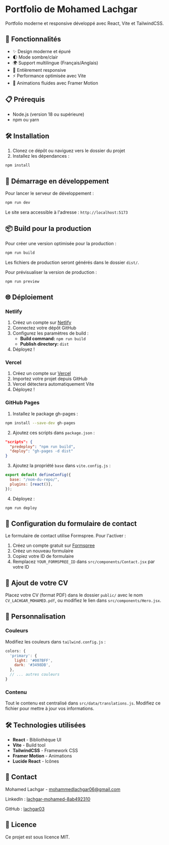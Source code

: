 # Portfolio de Mohamed Lachgar

Portfolio moderne et responsive développé avec React, Vite et TailwindCSS.

## 🚀 Fonctionnalités

- ✨ Design moderne et épuré
- 🌓 Mode sombre/clair
- 🌍 Support multilingue (Français/Anglais)
- 📱 Entièrement responsive
- ⚡ Performance optimisée avec Vite
- 🎨 Animations fluides avec Framer Motion

## 📋 Prérequis

- Node.js (version 18 ou supérieure)
- npm ou yarn

## 🛠️ Installation

1. Clonez ce dépôt ou naviguez vers le dossier du projet
2. Installez les dépendances :

```bash
npm install
```

## 🚀 Démarrage en développement

Pour lancer le serveur de développement :

```bash
npm run dev
```

Le site sera accessible à l'adresse : `http://localhost:5173`

## 📦 Build pour la production

Pour créer une version optimisée pour la production :

```bash
npm run build
```

Les fichiers de production seront générés dans le dossier `dist/`.

Pour prévisualiser la version de production :

```bash
npm run preview
```

## 🌐 Déploiement

### Netlify

1. Créez un compte sur [Netlify](https://www.netlify.com/)
2. Connectez votre dépôt GitHub
3. Configurez les paramètres de build :
   - **Build command:** `npm run build`
   - **Publish directory:** `dist`
4. Déployez !

### Vercel

1. Créez un compte sur [Vercel](https://vercel.com/)
2. Importez votre projet depuis GitHub
3. Vercel détectera automatiquement Vite
4. Déployez !

### GitHub Pages

1. Installez le package gh-pages :

```bash
npm install --save-dev gh-pages
```

2. Ajoutez ces scripts dans `package.json` :

```json
"scripts": {
  "predeploy": "npm run build",
  "deploy": "gh-pages -d dist"
}
```

3. Ajoutez la propriété `base` dans `vite.config.js` :

```javascript
export default defineConfig({
  base: "/nom-du-repo/",
  plugins: [react()],
});
```

4. Déployez :

```bash
npm run deploy
```

## 📝 Configuration du formulaire de contact

Le formulaire de contact utilise Formspree. Pour l'activer :

1. Créez un compte gratuit sur [Formspree](https://formspree.io/)
2. Créez un nouveau formulaire
3. Copiez votre ID de formulaire
4. Remplacez `YOUR_FORMSPREE_ID` dans `src/components/Contact.jsx` par votre ID

## 📄 Ajout de votre CV

Placez votre CV (format PDF) dans le dossier `public/` avec le nom `CV_LACHGAR_MOHAMED.pdf`, ou modifiez le lien dans `src/components/Hero.jsx`.

## 🎨 Personnalisation

### Couleurs

Modifiez les couleurs dans `tailwind.config.js` :

```javascript
colors: {
  'primary': {
    light: '#007BFF',
    dark: '#3498DB',
  },
  // ... autres couleurs
}
```

### Contenu

Tout le contenu est centralisé dans `src/data/translations.js`. Modifiez ce fichier pour mettre à jour vos informations.

## 🛠️ Technologies utilisées

- **React** - Bibliothèque UI
- **Vite** - Build tool
- **TailwindCSS** - Framework CSS
- **Framer Motion** - Animations
- **Lucide React** - Icônes

## 📧 Contact

Mohamed Lachgar - mohammedlachgar06@gmail.com

LinkedIn : [lachgar-mohamed-8ab492310](https://www.linkedin.com/in/lachgar-mohamed-8ab492310)

GitHub : [lachgar03](https://github.com/lachgar03)

## 📝 Licence

Ce projet est sous licence MIT.
